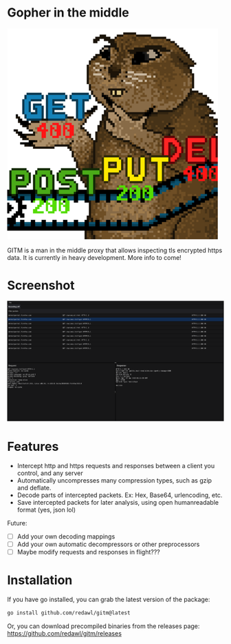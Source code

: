 # Gopher in the middle

![Gopher](assets/Icon.png)

GITM is a man in the middle proxy that allows inspecting tls encrypted https data. 
It is currently in heavy development. More info to come!

# Screenshot
![Packet capture](assets/screenshot-darkmode.png)

# Features
- Intercept http and https requests and responses between a client you control, and any server
- Automatically uncompresses many compression types, such as gzip and deflate.
- Decode parts of intercepted packets. Ex: Hex, Base64, urlencoding, etc.
- Save intercepted packets for later analysis, using open humanreadable format (yes, json lol)

Future:
- [ ] Add your own decoding mappings
- [ ] Add your own automatic decompressors or other preprocessors
- [ ] Maybe modify requests and responses in flight???

# Installation
If you have go installed, you can grab the latest version of the package:
```bash
go install github.com/redawl/gitm@latest
```

Or, you can download precompiled binaries from the releases page:
https://github.com/redawl/gitm/releases
